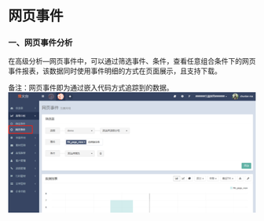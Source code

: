 # 网页事件

### 一、网页事件分析

在高级分析—网页事件中，可以通过筛选事件、条件，查看任意组合条件下的网页事件报表，该数据同时使用事件明细的方式在页面展示，且支持下载。

备注：网页事件即为通过嵌入代码方式追踪到的数据。
![](/assets/1516348591%281%29.jpg)

